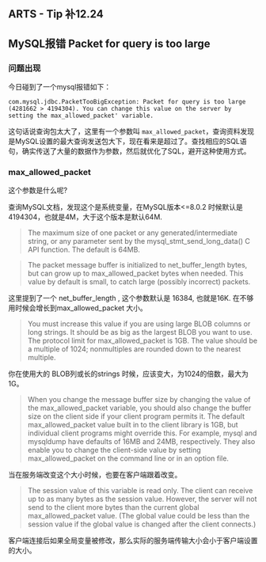 ## ARTS - Tip 补12.24
## MySQL报错 Packet for query is too large


### 问题出现

今日碰到了一个mysql报错如下：

```
com.mysql.jdbc.PacketTooBigException: Packet for query is too large (4281662 > 4194304). You can change this value on the server by setting the max_allowed_packet' variable.

```

这句话说查询包太大了，这里有一个参数叫 ```max_allowed_packet```，查询资料发现是MySQL设置的最大查询发送包大下，现在看来是超过了。查找相应的SQL语句，确实传送了大量的数据作为参数，然后就优化了SQL，避开这种使用方式。

### max_allowed_packet

这个参数是什么呢?

查询MySQL文档，发现这个是系统变量，在MySQL版本<=8.0.2 时候默认是4194304，也就是4M，大于这个版本是默认64M.

> The maximum size of one packet or any generated/intermediate string, or any parameter sent by the mysql_stmt_send_long_data() C API function. The default is 64MB.


> The packet message buffer is initialized to net_buffer_length bytes, but can grow up to max_allowed_packet bytes when needed. This value by default is small, to catch large (possibly incorrect) packets.
> 

这里提到了一个 net_buffer_length , 这个参数默认是 16384, 也就是16K. 在不够用时候会增长到max_allowed_packet 大小。

> You must increase this value if you are using large BLOB columns or long strings. It should be as big as the largest BLOB you want to use. The protocol limit for max_allowed_packet is 1GB. The value should be a multiple of 1024; nonmultiples are rounded down to the nearest multiple.

你在使用大的 BLOB列或长的strings 时候，应该变大，为1024的倍数，最大为1G。


> When you change the message buffer size by changing the value of the max_allowed_packet variable, you should also change the buffer size on the client side if your client program permits it. The default max_allowed_packet value built in to the client library is 1GB, but individual client programs might override this. For example, mysql and mysqldump have defaults of 16MB and 24MB, respectively. They also enable you to change the client-side value by setting max_allowed_packet on the command line or in an option file.

当在服务端改变这个大小时候，也要在客户端跟着改变。


> The session value of this variable is read only. The client can receive up to as many bytes as the session value. However, the server will not send to the client more bytes than the current global max_allowed_packet value. (The global value could be less than the session value if the global value is changed after the client connects.)
> 

客户端连接后如果全局变量被修改，那么实际的服务端传输大小会小于客户端设置的大小。


